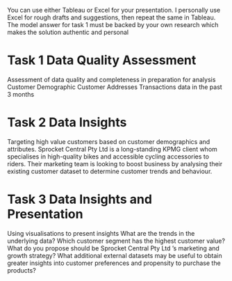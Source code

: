 You can use either Tableau or Excel for your presentation. I personally use Excel for rough drafts and suggestions, then repeat the same in Tableau.
The model answer for task 1 must be backed by your own research which makes the solution authentic and personal
# Task 1 Data Quality Assessment

Assessment of data quality and completeness in preparation for analysis
    Customer Demographic 
    Customer Addresses
    Transactions data in the past 3 months
# Task 2 Data Insights
Targeting high value customers based on customer demographics and attributes. 
Sprocket Central Pty Ltd is a long-standing KPMG client whom specialises in high-quality bikes and accessible cycling accessories to riders. Their marketing team is looking to boost business by analysing their existing customer dataset to determine customer trends and behaviour. 

# Task 3 Data Insights and Presentation
Using visualisations to present insights
    What are the trends in the underlying data?
    Which customer segment has the highest customer value?
    What do you propose should be Sprocket Central Pty Ltd ’s marketing and growth strategy?
    What additional external datasets may be useful to obtain greater insights into customer preferences and propensity to purchase the products?
